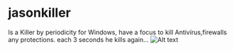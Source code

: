 # jasonkiller
Is a Killer by periodicity for Windows, have a focus to kill Antivírus,firewalls any protections. 
each 3 seconds he kills again...
![Alt text](http://media0.giphy.com/media/10E4z4dZQf4qiI/giphy.gif)
